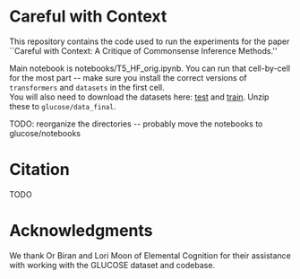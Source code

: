 # Careful with Context

This repository contains the code used to run the experiments for the paper ``Careful with Context: A Critique of Commonsense Inference Methods.''

Main notebook is notebooks/T5_HF_orig.ipynb. You can run that cell-by-cell for the most part -- make sure you install the correct versions of `transformers` and `datasets` in the first cell.  
You will also need to download the datasets here: [test](https://drive.google.com/file/d/134C7w3fNvzsUbLvjnhdatYraTwcfeqDw/view?usp=sharing) and [train](https://drive.google.com/file/d/119C50en6LvOBjhyFMBdEX2QRcbKbwiQg/view?usp=sharing).
Unzip these to `glucose/data_final`.

TODO: reorganize the directories -- probably move the notebooks to glucose/notebooks

# Citation
TODO

# Acknowledgments
We thank Or Biran and Lori Moon of Elemental Cognition for their assistance with working with the GLUCOSE dataset and codebase.
